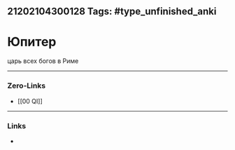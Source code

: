 21202104300128
Tags: #type_unfinished_anki 
---
# Юпитер

царь всех богов в Риме

---
### Zero-Links
- [[00 QI]]
---
### Links
-